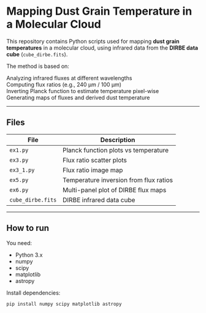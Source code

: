 # Mapping Dust Grain Temperature in a Molecular Cloud

This repository contains Python scripts used for mapping **dust grain temperatures** in a molecular cloud, using infrared data from the **DIRBE data cube** (`cube_dirbe.fits`).

The method is based on:

 Analyzing infrared fluxes at different wavelengths  
 Computing flux ratios (e.g., 240 µm / 100 µm)  
 Inverting Planck function to estimate temperature pixel-wise  
 Generating maps of fluxes and derived dust temperature

---

## Files

| File          | Description                              |
|---------------|------------------------------------------|
| `ex1.py`      | Planck function plots vs temperature      |
| `ex3.py`      | Flux ratio scatter plots                  |
| `ex3_1.py`    | Flux ratio image map                      |
| `ex5.py`      | Temperature inversion from flux ratios    |
| `ex6.py`      | Multi-panel plot of DIRBE flux maps       |
| `cube_dirbe.fits` | DIRBE infrared data cube              |

---

## How to run

You need:

- Python 3.x
- numpy
- scipy
- matplotlib
- astropy

Install dependencies:

```bash
pip install numpy scipy matplotlib astropy
